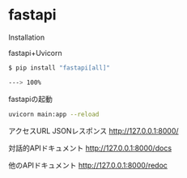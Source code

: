 # fastapi

Installation

fastapi+Uvicorn

```sh
$ pip install "fastapi[all]"

---> 100%
```

fastapiの起動
```sh
uvicorn main:app --reload
```

アクセスURL
JSONレスポンス
http://127.0.0.1:8000/

対話的APIドキュメント
http://127.0.0.1:8000/docs

他のAPIドキュメント
http://127.0.0.1:8000/redoc
